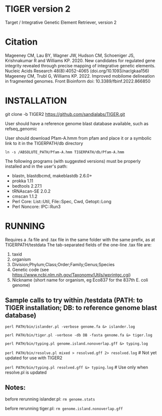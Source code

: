 # TIGER version 2
Target / Integrative Genetic Element Retriever, version 2

# Citation
Mageeney CM, Lau BY, Wagner JW, Hudson CM, Schoeniger JS, Krishnakumar R and Williams KP. 2020. New candidates for regulated gene integrity revealed through precise mapping of integrative genetic elements. Nucleic Acids Research 48(8):4052-4065 (doi.org/10.1093/nar/gkaa156)
Mageeney CM, Trubl G, Williams KP. 2022. Improved mobilome delineation in fragmented genomes. Front Bioinform doi: 10.3389/fbinf.2022.866850

# INSTALLATION
git clone -b TIGER2 https://github.com/sandialabs/TIGER.git

User should have a reference genome blast database available, such as refseq_genomic

User should download Pfam-A.hmm from pfam and place it or a symbolic link to it in the TIGERPATH/db directory

```ln -s /ABSOLUTE_PATH/Pfam-A.hmm TIGERPATH/db/Pfam-A.hmm```

The following programs (with suggested versions) must be properly installed and in the user's path:
* blastn, blastdbcmd, makeblastdb 2.6.0+
* prokka 1.11
* bedtools 2.27.1
* tRNAscan-SE 2.0.2
* cmscan 1.1.2
* Perl Core: List::Util, File::Spec, Cwd, Getopt::Long
* Perl Noncore: IPC::Run3

# RUNNING
Requires a .fa file and .tax file in the same folder with the same prefix, as at TIGERPATH/testdata
The tab-separated fields of the one-line .tax file are: 
 1. taxid
 2. organism
 3. Division;Phylum;Class;Order;Family;Genus;Species
 4. Genetic code (see https://www.ncbi.nlm.nih.gov/Taxonomy/Utils/wprintgc.cgi)
 5. Nickname (short name for organism, eg Eco837 for the 837th E. coli genome)

## Sample calls to try within /testdata (PATH: to TIGER installation; DB: to reference genome blast database)

```perl PATH/bin/islander.pl -verbose genome.fa &> islander.log```

```perl PATH/bin/tiger.pl -verbose -db DB -fasta genome.fa &> tiger.log```

```perl PATH/bin/typing.pl genome.island.nonoverlap.gff &> typing.log```

```perl PATH/bin/resolve.pl mixed > resolved.gff 2> resolved.log```  # Not yet updated for use with TIGER2

```perl PATH/bin/typing.pl resolved.gff &> typing.log```  # Use only when resolve.pl is updated

## Notes:
before rerunning islander.pl: ```rm genome.stats```

before rerunning tiger.pl: ```rm genome.island.nonoverlap.gff```
